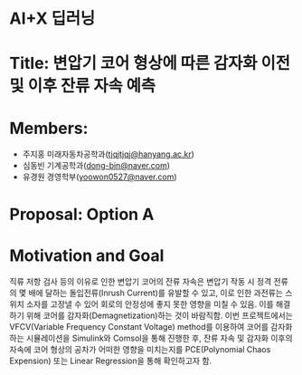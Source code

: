 # AI+X 딥러닝
# Title: 변압기 코어 형상에 따른 감자화 이전 및 이후 잔류 자속 예측
# Members:
  - 주지홍 미래자동차공학과(tjqjtjqj@hanyang.ac.kr)
  - 심동빈 기계공학과(dong-bin@naver.com)
  - 유경원 경영학부(yoowon0527@naver.com)

# Proposal: Option A
# Motivation and Goal
  직류 저항 검사 등의 이유로 인한 변압기 코어의 잔류 자속은 변압기 작동 시 정격 전류의 몇 배에 달하는 돌입전류(Inrush Current)를 유발할 수 있고, 이로 인한 과전류는 스위치 소자를 고장낼 수 있어 회로의 안정성에 좋지 못한  영향을 미칠 수 있음. 이를 해결하기 위해 코어를 감자화(Demagnetization)하는 것이 바람직함. 이번 프로젝트에서는 VFCV(Variable Frequency Constant Voltage) method를 이용하여 코어를 감자화하는 시뮬레이션을 Simulink와 Comsol을 통해 진행한 후, 잔류 자속 및 감자화 이후의 자속에 코어 형상의 공차가 어떠한 영향을 미치는지를 PCE(Polynomial Chaos Expension) 또는 Linear Regression을 통해 확인하고자 함.
 
